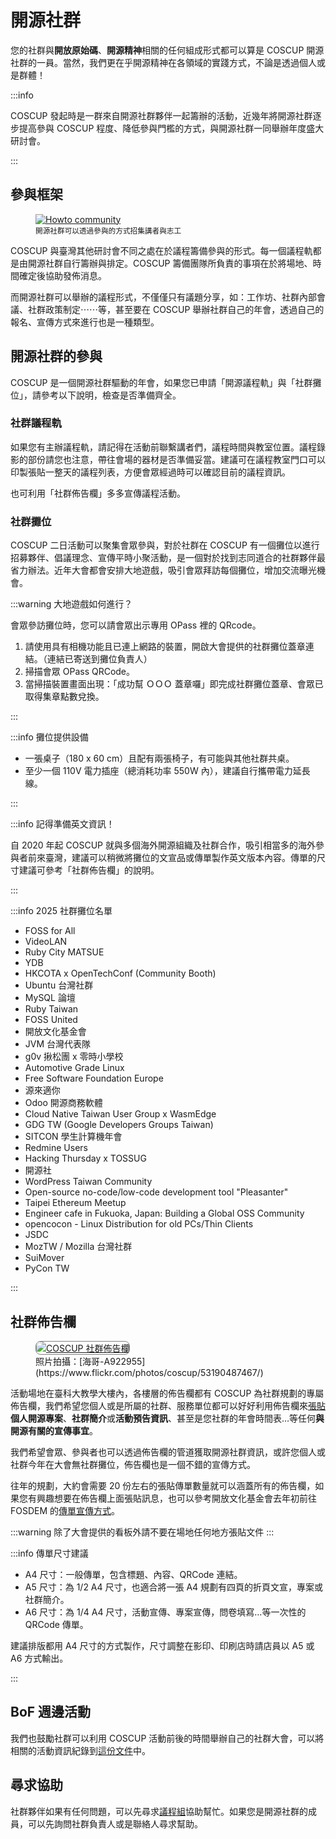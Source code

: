 # 開源社群

您的社群與**開放原始碼**、**開源精神**相關的任何組成形式都可以算是 COSCUP 開源社群的一員。當然，我們更在乎開源精神在各領域的實踐方式，不論是透過個人或是群體！

:::info

COSCUP 發起時是一群來自開源社群夥伴一起籌辦的活動，近幾年將開源社群逐步提高參與 COSCUP 程度、降低參與門檻的方式，與開源社群一同舉辦年度盛大研討會。

:::

## 參與框架

<figure markdown>
  <a href="https://volunteer.coscup.org/doc/docs_coscup_howto_community.svg">
    <img alt="Howto community" src="https://volunteer.coscup.org/doc/docs_coscup_howto_community.svg">
  </a>
  <figcaption><small>開源社群可以透過參與的方式招集講者與志工</small></figcaption>
</figure>

COSCUP 與臺灣其他研討會不同之處在於議程籌備參與的形式。每一個議程軌都是由開源社群自行籌辦與排定。COSCUP 籌備團隊所負責的事項在於將場地、時間確定後協助發佈消息。

而開源社群可以舉辦的議程形式，不僅僅只有議題分享，如：工作坊、社群內部會議、社群政策制定⋯⋯等，甚至要在 COSCUP 舉辦社群自己的年會，透過自己的報名、宣傳方式來進行也是一種類型。

## 開源社群的參與

COSCUP 是一個開源社群驅動的年會，如果您已申請「開源議程軌」與「社群攤位」，請參考以下說明，檢查是否準備齊全。

### 社群議程軌

如果您有主辦議程軌，請記得在活動前聯繫講者們，議程時間與教室位置。議程錄影的部份請您也注意，帶往會場的器材是否準備妥當。建議可在議程教室門口可以印製張貼一整天的議程列表，方便會眾經過時可以確認目前的議程資訊。

也可利用「社群佈告欄」多多宣傳議程活動。

### 社群攤位

COSCUP 二日活動可以聚集會眾參與，對於社群在 COSCUP 有一個攤位以進行招募夥伴、倡議理念、宣傳平時小聚活動，是一個對於找到志同道合的社群夥伴最省力辦法。近年大會都會安排大地遊戲，吸引會眾拜訪每個攤位，增加交流曝光機會。

:::warning 大地遊戲如何進行？

會眾參訪攤位時，您可以請會眾出示專用 OPass 裡的 QRcode。

1. 請使用具有相機功能且已連上網路的裝置，開啟大會提供的社群攤位蓋章連結。（連結已寄送到攤位負責人）
2. 掃描會眾 OPass QRCode。
3. 當掃描裝置畫面出現：「成功幫 ＯＯＯ 蓋章囉」即完成社群攤位蓋章、會眾已取得集章點數兌換。

:::

:::info 攤位提供設備

- 一張桌子（180 x 60 cm）且配有兩張椅子，有可能與其他社群共桌。
- 至少一個 110V 電力插座（總消耗功率 550W 內），建議自行攜帶電力延長線。

:::

:::info 記得準備英文資訊！

自 2020 年起 COSCUP 就與多個海外開源組織及社群合作，吸引相當多的海外參與者前來臺灣，建議可以稍微將攤位的文宣品或傳單製作英文版本內容。傳單的尺寸建議可參考「社群佈告欄」的說明。

:::

:::info 2025 社群攤位名單

- FOSS for All
- VideoLAN
- Ruby City MATSUE
- YDB
- HKCOTA x OpenTechConf (Community Booth)
- Ubuntu 台灣社群
- MySQL 論壇
- Ruby Taiwan
- FOSS United
- 開放文化基金會
- JVM 台灣代表隊
- g0v 揪松團 x 零時小學校
- Automotive Grade Linux
- Free Software Foundation Europe
- 源來適你
- Odoo 開源商務軟體
- Cloud Native Taiwan User Group x WasmEdge
- GDG TW (Google Developers Groups Taiwan)
- SITCON 學生計算機年會
- Redmine Users
- Hacking Thursday x TOSSUG
- 開源社
- WordPress Taiwan Community
- Open-source no-code/low-code development tool "Pleasanter"
- Taipei Ethereum Meetup
- Engineer cafe in Fukuoka, Japan: Building a Global OSS Community
- opencocon - Linux Distribution for old PCs/Thin Clients
- JSDC
- MozTW / Mozilla 台灣社群
- SuiMover
- PyCon TW

:::

## 社群佈告欄

<figure markdown="span">
    <a href="https://volunteer.coscup.org/img/2024/community_board_235x100.webp">
        <img src="https://volunteer.coscup.org/img/2024/community_board_235x100.webp"
            alt="COSCUP 社群佈告欄" title="COSCUP 社群佈告欄"
            style="border-radius: 8px;border:1px solid hsl(0, 0%, 50%);">
    </a>
    <figcaption>照片拍攝：[海哥-A922955](https://www.flickr.com/photos/coscup/53190487467/)</figcaption>
</figure>

活動場地在臺科大教學大樓內，各樓層的佈告欄都有 COSCUP 為社群規劃的專屬佈告欄，我們希望您個人或是所屬的社群、服務單位都可以好好利用佈告欄來[張貼](https://www.flickr.com/photos/coscup/)**個人開源專案**、**社群簡介**或**活動預告資訊**、甚至是您社群的年會時間表…等任何**與開源有關的宣傳事宜**。

我們希望會眾、參與者也可以透過佈告欄的管道獲取開源社群資訊，或許您個人或社群今年在大會無社群攤位，佈告欄也是一個不錯的宣傳方式。

往年的規劃，大約會需要 20 份左右的張貼傳單數量就可以涵蓋所有的佈告欄，如果您有興趣想要在佈告欄上面張貼訊息，也可以參考開放文化基金會去年初前往 FOSDEM 的[傳單宣傳方式](https://ocf.tw/p/global/fosdem-2024/)。

:::warning 除了大會提供的看板外請不要在場地任何地方張貼文件
:::


:::info 傳單尺寸建議

- A4 尺寸：一般傳單，包含標題、內容、QRCode 連結。
- A5 尺寸：為 1/2 A4 尺寸，也適合將一張 A4 規劃有四頁的折頁文宣，專案或社群簡介。
- A6 尺寸：為 1/4 A4 尺寸，活動宣傳、專案宣傳，問卷填寫…等一次性的 QRCode 傳單。

建議排版都用 A4 尺寸的方式製作，尺寸調整在影印、印刷店時請店員以 A5 或 A6 方式輸出。

:::

## BoF 週邊活動

我們也鼓勵社群可以利用 COSCUP 活動前後的時間舉辦自己的社群大會，可以將相關的活動資訊紀錄到[這份文件](https://s.coscup.org/bof25)中。

## 尋求協助

社群夥伴如果有任何問題，可以先尋求[議程組](mailto:program@coscup.org)協助幫忙。如果您是開源社群的成員，可以先詢問社群負責人或是聯絡人尋求幫助。
